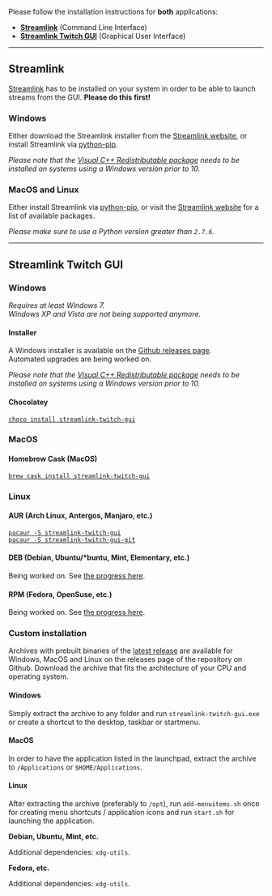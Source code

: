 Please follow the installation instructions for **both** applications:

- [**Streamlink**](#streamlink) (Command Line Interface)  
- [**Streamlink Twitch GUI**](#streamlink-twitch-gui) (Graphical User Interface)

---

## Streamlink

[Streamlink][streamlink-install] has to be installed on your system in order to be able to launch streams from the GUI. **Please do this first!**

### Windows

Either download the Streamlink installer from the [Streamlink website][streamlink-windows], or install Streamlink via [python-pip][python-pip].

*Please note that the [Visual C++ Redistributable package][vc-redist] needs to be installed on systems using a Windows version prior to 10.*

### MacOS and Linux

Either install Streamlink via [python-pip][python-pip], or visit the [Streamlink website][streamlink-install] for a list of available packages.

*Please make sure to use a Python version greater than `2.7.6`.*

---

## Streamlink Twitch GUI

### Windows

*Requires at least Windows 7.*  
*Windows XP and Vista are not being supported anymore.*

#### Installer

A Windows installer is available on the [Github releases page][streamlink-twitch-gui-releases].  
Automated upgrades are being worked on.

*Please note that the [Visual C++ Redistributable package][vc-redist] needs to be installed on systems using a Windows version prior to 10.*

#### Chocolatey

[`choco install streamlink-twitch-gui`](https://chocolatey.org/packages/streamlink-twitch-gui)

### MacOS

#### Homebrew Cask (MacOS)

[`brew cask install streamlink-twitch-gui`](https://caskroom.github.io/)

### Linux

#### AUR (Arch Linux, Antergos, Manjaro, etc.)

[`pacaur -S streamlink-twitch-gui`](https://aur.archlinux.org/packages/streamlink-twitch-gui/)  
[`pacaur -S streamlink-twitch-gui-git`](https://aur.archlinux.org/packages/streamlink-twitch-gui-git/)

#### DEB (Debian, Ubuntu/*buntu, Mint, Elementary, etc.)

Being worked on. See [the progress here][deb-rpm-packages].

#### RPM (Fedora, OpenSuse, etc.)

Being worked on. See [the progress here][deb-rpm-packages].


### Custom installation

Archives with prebuilt binaries of the [latest release][streamlink-twitch-gui-releases] are available for Windows, MacOS and Linux on the releases page of the repository on Github. Download the archive that fits the architecture of your CPU and operating system.

#### Windows

Simply extract the archive to any folder and run `streamlink-twitch-gui.exe` or create a shortcut to the desktop, taskbar or startmenu.

#### MacOS

In order to have the application listed in the launchpad, extract the archive to `/Applications` or `$HOME/Applications`.

#### Linux

After extracting the archive (preferably to `/opt`), run `add-menuitems.sh` once for creating menu shortcuts / application icons and run `start.sh` for launching the application.

**Debian, Ubuntu, Mint, etc.**

Additional dependencies: `xdg-utils`.

**Fedora, etc.**

Additional dependencies: `xdg-utils`.


[streamlink-install]: https://streamlink.github.io/install.html "Streamlink installation"
[streamlink-windows]: https://streamlink.github.io/install.html#windows-binaries "Streamlink Windows binaries"
[streamlink-twitch-gui-releases]: https://github.com/streamlink/streamlink-twitch-gui/releases "Streamlink Twitch GUI releases"
[python-pip]: https://pip.pypa.io/en/stable/ "Python pip"
[vc-redist]: https://www.microsoft.com/en-us/download/details.aspx?id=48145 "Visual C++ Redistributable"
[deb-rpm-packages]: https://github.com/streamlink/streamlink-twitch-gui/pull/319
